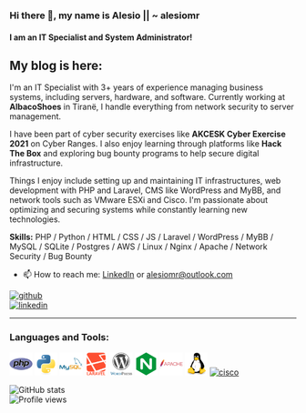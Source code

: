 ### Hi there 👋, my name is Alesio || ~ alesiomr
#### I am an IT Specialist and System Administrator!
## My blog is here: 

I'm an IT Specialist with 3+ years of experience managing business systems, including servers, hardware, and software. Currently working at **AlbacoShoes** in Tiranë, I handle everything from network security to server management.

I have been part of cyber security exercises like **AKCESK Cyber Exercise 2021** on Cyber Ranges. I also enjoy learning through platforms like **Hack The Box** and exploring bug bounty programs to help secure digital infrastructure.

Things I enjoy include setting up and maintaining IT infrastructures, web development with PHP and Laravel, CMS like WordPress and MyBB, and network tools such as VMware ESXi and Cisco. I'm passionate about optimizing and securing systems while constantly learning new technologies.

**Skills:** PHP / Python / HTML / CSS / JS / Laravel / WordPress / MyBB / MySQL / SQLite / Postgres / AWS / Linux / Nginx / Apache / Network Security / Bug Bounty

- 📫 How to reach me: [LinkedIn](https://www.linkedin.com/in/alesio-mara-73745a228/) or alesiomr@outlook.com

[<img src='https://cdn.jsdelivr.net/npm/simple-icons@3.0.1/icons/github.svg' alt='github' height='40'>](https://github.com/alesiomr)  
[<img src='https://cdn.jsdelivr.net/npm/simple-icons@3.0.1/icons/linkedin.svg' alt='linkedin' height='40'>](https://www.linkedin.com/in/alesio-mara-73745a228/)

---

<h3 align="left">Languages and Tools:</h3>
<p align="left">
  <a href="https://www.php.net/" target="_blank"><img src="https://raw.githubusercontent.com/devicons/devicon/master/icons/php/php-original.svg" alt="php" width="40" height="40"/></a>
  <a href="https://www.python.org" target="_blank"><img src="https://raw.githubusercontent.com/devicons/devicon/master/icons/python/python-original.svg" alt="python" width="40" height="40"/></a>
  <a href="https://www.mysql.com/" target="_blank"><img src="https://raw.githubusercontent.com/devicons/devicon/master/icons/mysql/mysql-original-wordmark.svg" alt="mysql" width="40" height="40"/></a>
  <a href="https://laravel.com/" target="_blank"><img src="https://raw.githubusercontent.com/devicons/devicon/master/icons/laravel/laravel-plain-wordmark.svg" alt="laravel" width="40" height="40"/></a>
  <a href="https://wordpress.org/" target="_blank"><img src="https://raw.githubusercontent.com/devicons/devicon/master/icons/wordpress/wordpress-original.svg" alt="wordpress" width="40" height="40"/></a>
  <a href="https://nginx.org/" target="_blank"><img src="https://raw.githubusercontent.com/devicons/devicon/master/icons/nginx/nginx-original.svg" alt="nginx" width="40" height="40"/></a>
  <a href="https://httpd.apache.org/" target="_blank"><img src="https://raw.githubusercontent.com/devicons/devicon/master/icons/apache/apache-original-wordmark.svg" alt="apache" width="40" height="40"/></a>
  <a href="https://www.linux.org/" target="_blank"><img src="https://raw.githubusercontent.com/devicons/devicon/master/icons/linux/linux-original.svg" alt="linux" width="40" height="40"/></a>
  <a href="https://www.cisco.com/" target="_blank"><img src="https://cdn.jsdelivr.net/gh/devicons/devicon/icons/cisco/cisco-plain.svg" alt="cisco" width="40" height="40"/></a>
</p>

![GitHub stats](https://github-readme-stats.vercel.app/api?username=alesiomr&show_icons=true)  
![Profile views](https://gpvc.arturio.dev/alesiomr)

